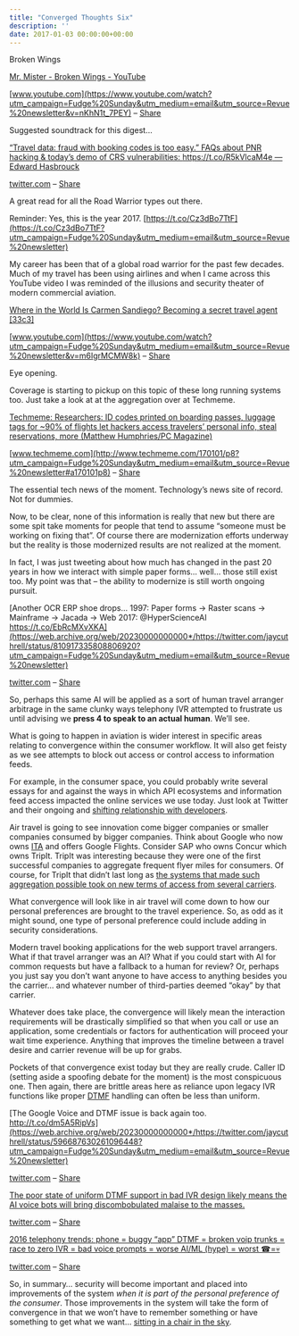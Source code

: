 ```yaml
---
title: "Converged Thoughts Six"
description: ''
date: 2017-01-03 00:00:00+00:00
---
```


Broken Wings

[Mr. Mister - Broken Wings - YouTube](https://www.youtube.com/watch?utm_campaign=Fudge%20Sunday&utm_medium=email&utm_source=Revue%20newsletter&v=nKhN1t_7PEY)

[www.youtube.com](https://www.youtube.com/watch?utm_campaign=Fudge%20Sunday&utm_medium=email&utm_source=Revue%20newsletter&v=nKhN1t_7PEY) – [Share](http://rev.vu/xE5ja?utm_campaign=Issue&utm_content=share&utm_medium=email&utm_source=Fudge+Sunday)

Suggested soundtrack for this digest…

[“Travel data: fraud with booking codes is too easy.” FAQs about PNR hacking & today’s demo of CRS vulnerabilities: https://t.co/R5kVlcaM4e — Edward Hasbrouck](https://twitter.com/ehasbrouck/status/813703320590163968?utm_campaign=Fudge%20Sunday&utm_medium=email&utm_source=Revue%20newsletter)

[twitter.com](https://twitter.com/ehasbrouck/status/813703320590163968?utm_campaign=Fudge%20Sunday&utm_medium=email&utm_source=Revue%20newsletter) – [Share](http://rev.vu/KQx3d?utm_campaign=Issue&utm_content=share&utm_medium=email&utm_source=Fudge+Sunday)

A great read for all the Road Warrior types out there.

Reminder: Yes, this is the year 2017. [https://t.co/Cz3dBo7TtF](https://t.co/Cz3dBo7TtF?utm_campaign=Fudge%20Sunday&utm_medium=email&utm_source=Revue%20newsletter)

My career has been that of a global road warrior for the past few decades. Much of my travel has been using airlines and when I came across this YouTube video I was reminded of the illusions and security theater of modern commercial aviation.

[Where in the World Is Carmen Sandiego? Becoming a secret travel agent [33c3]](https://www.youtube.com/watch?utm_campaign=Fudge%20Sunday&utm_medium=email&utm_source=Revue%20newsletter&v=m6IgrMCMW8k)

[www.youtube.com](https://www.youtube.com/watch?utm_campaign=Fudge%20Sunday&utm_medium=email&utm_source=Revue%20newsletter&v=m6IgrMCMW8k) – [Share](http://rev.vu/BO0Z2?utm_campaign=Issue&utm_content=share&utm_medium=email&utm_source=Fudge+Sunday)

Eye opening.

Coverage is starting to pickup on this topic of these long running systems too. Just take a look at at the aggregation over at Techmeme.

[Techmeme: Researchers: ID codes printed on boarding passes, luggage tags for ~90% of flights let hackers access travelers’ personal info, steal reservations, more (Matthew Humphries/PC Magazine)](http://www.techmeme.com/170101/p8?utm_campaign=Fudge%20Sunday&utm_medium=email&utm_source=Revue%20newsletter#a170101p8)

[www.techmeme.com](http://www.techmeme.com/170101/p8?utm_campaign=Fudge%20Sunday&utm_medium=email&utm_source=Revue%20newsletter#a170101p8) – [Share](http://rev.vu/QQ9MY?utm_campaign=Issue&utm_content=share&utm_medium=email&utm_source=Fudge+Sunday)

The essential tech news of the moment. Technology’s news site of record. Not for dummies.

Now, to be clear, none of this information is really that new but there are some spit take moments for people that tend to assume “someone must be working on fixing that”. Of course there are modernization efforts underway but the reality is those modernized results are not realized at the moment.

In fact, I was just tweeting about how much has changed in the past 20 years in how we interact with simple paper forms… well… those still exist too. My point was that – the ability to modernize is still worth ongoing pursuit.

[Another OCR ERP shoe drops… 1997: Paper forms -> Raster scans -> Mainframe -> Jacada -> Web 2017: @HyperScienceAI https://t.co/EbRcMXvXKA](https://web.archive.org/web/20230000000000*/https://twitter.com/jaycuthrell/status/810917335808806920?utm_campaign=Fudge%20Sunday&utm_medium=email&utm_source=Revue%20newsletter)

[twitter.com](https://web.archive.org/web/20230000000000*/https://twitter.com/jaycuthrell/status/810917335808806920?utm_campaign=Fudge%20Sunday&utm_medium=email&utm_source=Revue%20newsletter) – [Share](http://rev.vu/4Oxny?utm_campaign=Issue&utm_content=share&utm_medium=email&utm_source=Fudge+Sunday)

So, perhaps this same AI will be applied as a sort of human travel arranger arbitrage in the same clunky ways telephony IVR attempted to frustrate us until advising we **press 4 to speak to an actual human**. We’ll see.

What is going to happen in aviation is wider interest in specific areas relating to convergence within the consumer workflow. It will also get feisty as we see attempts to block out access or control access to information feeds.

For example, in the consumer space, you could probably write several essays for and against the ways in which API ecosystems and information feed access impacted the online services we use today. Just look at Twitter and their ongoing and [shifting relationship with developers](https://www.programmableweb.com/news/twitters-jack-dorsey-to-developers-were-sorry.-lets-start-over./2015/10/21?utm_campaign=Fudge%20Sunday&utm_medium=email&utm_source=Revue%20newsletter).

Air travel is going to see innovation come bigger companies or smaller companies consumed by bigger companies. Think about Google who now owns [ITA](https://www.itasoftware.com/?utm_campaign=Fudge%20Sunday&utm_medium=email&utm_source=Revue%20newsletter) and offers Google Flights. Consider SAP who owns Concur which owns TripIt. TripIt was interesting because they were one of the first successful companies to aggregate frequent flyer miles for consumers. Of course, for TripIt that didn’t last long as [the systems that made such aggregation possible took on new terms of access from several carriers](https://skift.com/2014/01/31/tripit-defies-airlines-with-loyalty-tracking-for-four-awol-carriers/?utm_campaign=Fudge%20Sunday&utm_medium=email&utm_source=Revue%20newsletter).

What convergence will look like in air travel will come down to how our personal preferences are brought to the travel experience. So, as odd as it might sound, one type of personal preference could include adding in security considerations.

Modern travel booking applications for the web support travel arrangers. What if that travel arranger was an AI? What if you could start with AI for common requests but have a fallback to a human for review? Or, perhaps you just say you don’t want anyone to have access to anything besides you the carrier… and whatever number of third-parties deemed “okay” by that carrier.

Whatever does take place, the convergence will likely mean the interaction requirements will be drastically simplified so that when you call or use an application, some credentials or factors for authentication will proceed your wait time experience. Anything that improves the timeline between a travel desire and carrier revenue will be up for grabs.

Pockets of that convergence exist today but they are really crude. Caller ID (setting aside a spoofing debate for the moment) is the most conspicuous one. Then again, there are brittle areas here as reliance upon legacy IVR functions like proper [DTMF](https://en.wikipedia.org/wiki/Dual-tone_multi-frequency_signaling?utm_campaign=Fudge%20Sunday&utm_medium=email&utm_source=Revue%20newsletter) handling can often be less than uniform.

[The Google Voice and DTMF issue is back again too. http://t.co/dm5A5RipVs](https://web.archive.org/web/20230000000000*/https://twitter.com/jaycuthrell/status/596687630261096448?utm_campaign=Fudge%20Sunday&utm_medium=email&utm_source=Revue%20newsletter)

[twitter.com](https://web.archive.org/web/20230000000000*/https://twitter.com/jaycuthrell/status/596687630261096448?utm_campaign=Fudge%20Sunday&utm_medium=email&utm_source=Revue%20newsletter) – [Share](http://rev.vu/3RX29?utm_campaign=Issue&utm_content=share&utm_medium=email&utm_source=Fudge+Sunday)

[The poor state of uniform DTMF support in bad IVR design likely means the AI voice bots will bring discombobulated malaise to the masses.](https://web.archive.org/web/20230000000000*/https://twitter.com/jaycuthrell/status/738897678801637376?utm_campaign=Fudge%20Sunday&utm_medium=email&utm_source=Revue%20newsletter)

[twitter.com](https://web.archive.org/web/20230000000000*/https://twitter.com/jaycuthrell/status/738897678801637376?utm_campaign=Fudge%20Sunday&utm_medium=email&utm_source=Revue%20newsletter) – [Share](http://rev.vu/YQZAB?utm_campaign=Issue&utm_content=share&utm_medium=email&utm_source=Fudge+Sunday)

[2016 telephony trends: phone = buggy “app” DTMF = broken voip trunks = race to zero IVR = bad voice prompts = worse AI/ML (hype) = worst ☎=💀](https://web.archive.org/web/20230000000000*/https://twitter.com/jaycuthrell/status/808878295462907904?utm_campaign=Fudge%20Sunday&utm_medium=email&utm_source=Revue%20newsletter)

[twitter.com](https://web.archive.org/web/20230000000000*/https://twitter.com/jaycuthrell/status/808878295462907904?utm_campaign=Fudge%20Sunday&utm_medium=email&utm_source=Revue%20newsletter) – [Share](http://rev.vu/6OY12?utm_campaign=Issue&utm_content=share&utm_medium=email&utm_source=Fudge+Sunday)

So, in summary… security will become important and placed into improvements of the system *when it is part of the personal preference of the consumer*. Those improvements in the system will take the form of convergence in that we won’t have to remember something or have something to get what we want… [sitting in a chair in the sky](https://youtu.be/akiVi1sR2rM?t=5m20s&utm_campaign=Fudge%20Sunday&utm_medium=email&utm_source=Revue%20newsletter).

